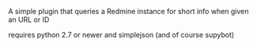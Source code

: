 A simple plugin that queries a Redmine instance for short info when given an
URL or ID

requires python 2.7 or newer and simplejson (and of course supybot)
